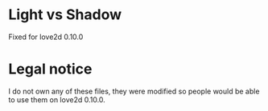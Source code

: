 # Light vs Shadow
Fixed for love2d 0.10.0

# Legal notice
I do not own any of these files, they were modified so people would be able to use them on love2d 0.10.0.
